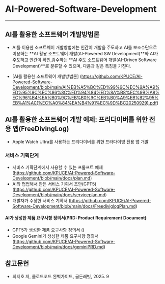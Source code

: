 # AI-Powered-Software-Development
***
## AI를 활용한 소프트웨어 개발방법론
* AI를 이용한 소프트웨어 개발방법에는 인간이 개발을 주도하고 AI를 보조수단으로 이용하는 **AI 활용 소프트웨어 개발(AI-Powered SW Development)**와 AI가 주도하고 인간이 확인,감수하는 **AI 주도 소프트웨어 개발(AI-Driven Software Development)**로 분류할 수 있으며, 다음과 같은 특징을 가진다.
  
* [AI를 활용한 소프트웨어 개발방법론] (https://github.com/KPUCE/AI-Powered-Software-Development/blob/main/AI%EB%A5%BC%ED%99%9C%EC%9A%A9%ED%95%9C%EC%86%8C%ED%94%84%ED%8A%B8%EC%9B%A8%EC%96%B4%EA%B0%9C%EB%B0%9C%EB%B0%A9%EB%B2%95%EB%A1%A0(%EC%A0%84%EA%B4%91%EC%9D%BC20250929).pdf)

## AI를 활용한 소프트웨어 개발 예제: 프리다이버를 위한 전용 앱(FreeDivingLog)
* Apple Watch Ultra를 사용하는 프리다이버를 위한 프라다이빙 전용 앱 개발
  
### 서비스 기획단계
* 서비스 기획단계에서 사용할 수 있는 프롬프트 예제 (https://github.com/KPUCE/AI-Powered-Software-Development/blob/main/docs/plan.md)
* AI와 협업해서 만든 서비스 기획서 초안(GPT5) (https://github.com/KPUCE/AI-Powered-Software-Development/blob/main/docs/serviceplan.md)
* 개발자가 수정한 서비스 기획서 (https://github.com/KPUCE/AI-Powered-Software-Development/blob/main/docs/FreediviglogPlan.md)

#### AI가 생성한 제품 요구사항 정의서(PRD: Product Requirement Document)
 * GPT5가 생성한 제품 요구사항 정의서 ()
 * Google Gemini가 생성한 제품 요구사항 정의서 (https://github.com/KPUCE/AI-Powered-Software-Development/blob/main/docs/geminiPRD.md)

   
## 참고문헌
   * 최지호 저, 클로드코드 완벽가이드, 골든래빗, 2025. 9
